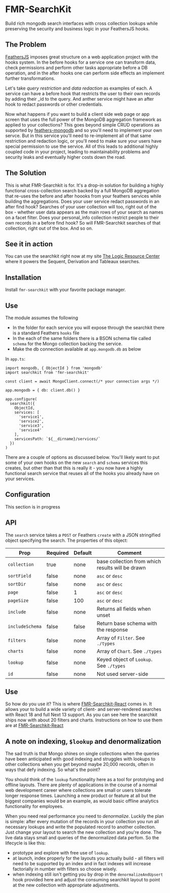 # FMR-SearchKit
Build rich mongodb search interfaces with cross collection lookups while preserving the security and business logic in your FeathersJS hooks.

## The Problem
[FeathersJS](https://feathersjs.com/) imposes great structure on a web application project with the hooks system. In the before hooks for a service one can transform data, check permissions and perform other tasks appropriate before a DB operation, and in the after hooks one can perform side effects an implement further transformations.

Let's take _query restriction_ and _data redaction_ as examples of each. A service can have a before hook that restricts the user to their own records by adding their _id to the query. And anther service might have an after hook to redact passwords or other credentials.

Now what happens if you want to build a client side web page or app screen that uses the full power of the MongoDB aggregation framework as applied to your collections? This goes beyond simple CRUD operations as supported by [feathers-mongodb](https://feathersjs.com/api/databases/mongodb.html) and so you'll need to implement your own servce. But in this service you'll need to re-implement all of that same restriction and redaction logic, or you'll need to make sure your users have special permission to use the service. All of this leads to additional highly coupled code in your project, leading to maintainability problems and security leaks and eventually higher costs down the road.

## The Solution
This is what FMR-Searchkit is for. It's a drop-in solution for building a highly functional cross-collection search backed by a full MongoDB aggregation that re-uses the before and after hoooks from your feathers services while building the aggregations. Does your user service redact passwords in an after find hook? Searches of your user collection will too, right out of the box - whether user data appears as the main rows of your search as names on a facet filter. Does your personal_info collection restrict people to their own records in a before find hook? So will FMR-Searchkit searches of that collection, right out of the box. And so on.

## See it in action
You can use the searchkit right now at my site [The Logic Resource Center](https://logicresourcecenter.com) where it powers the Sequent, Derivation and Tableaux searches.

## Installation
Install `fmr-searchkit` with your favorite package manager.

## Use
The module assumes the following
* In the folder for each service you will expose through the searchkit there is a standard Feathers `hooks` file
* In the each of the same folders there is a BSON schema file called `schema` for the Mongo collection backing the service.
* Make the db connection available at `app.mongodb.db` as below

In `app.ts`:

```
import mongodb, { ObjectId } from 'mongodb'
import searchkit from 'fmr-searchkit'

const client = await MongoClient.connect(/* your connection args */)

app.mongodb = { db: client.db() }

app.configure(
  searchkit({
    ObjectId,
    services: [
      'service1',
      'service2',
      'service3',
      'service4'
    ],
    servicesPath: `${__dirname}/services/`
  })
)
```

There are a couple of options as discussed below. You'll likely want to put some of your own hooks on the new `search` and `schema` services this creates, but other than that this is really it - you now have a highly functional search service that reuses all of the hooks you already have on your services.

## Configuration
This section is in progress

## API
The `search` service takes a `POST` or Feathers `create` with a JSON stringified object specifying the search. The properties of this object: 

| Prop            | Required | Default | Comment                                          |
| --------        | -------  | ------- | ---------                                        |
| `collection`    | true     | none    | base collection from which results will be drawn |
| `sortField`     | false    | none    | `asc` or `desc`                                  |
| `sortDir`       | false    | none    | `asc` or `desc`                                  |
| `page`          | false    | 1       | `asc` or `desc`                                  |
| `pageSize`      | false    | 100     | `asc` or `desc`                                  |
| `include`       | false    | none    | Returns all fields when unset                    |
| `includeSchema` | false    | false   | Return base schema with the response             |
| `filters`       | false    | none    | Array of `Filter`. See `./types`                 |
| `charts`        | false    | none    | Array of `Chart`. See `./types`                  |
| `lookup`        | false    | none    | Keyed object of `Lookup`. See `./types`          |
| `id`            | false    | none    | Not used server-side                             |

## Use
So how do you use it? This is where [FMR-Searchkit-React](https://github.com/doug-patterson/FMR-SearchKit-React) comes in. It allows your to build a wide variety of client- and server-rendered searches with React 18 and full Next 13 support. As you can see here the searchkit ships now with about 20 filters and charts. Instructions on how to use them are at [FMR-Searchkit-React](https://github.com/doug-patterson/FMR-SearchKit-React)

## A note on indexing, `$lookup` and denormalization
The sad truth is that Mongo shines on single collections when the queries have been anticipated with good indexing and struggles with lookups to other collections when you get beyond maybe 20,000 records, often in ways that defy indexing. So what's the point?

You should think of the `lookup` functionality here as a tool for prototying and offline layouts. There are plenty of applications in the course of a normal web development career where collections are small or users tolerate longer response times. Launching a new product or feature at all but the biggest companies would be an example, as would basic offline analytics functionality for employees.

When you need real performance you need to _denormalize_. Luckily the plan is simple: after every mutation of the records in your collection you run all necessary lookups and write the populated record to another collection. Just change your layout to search the new collection and you're done. The live data stays small and queries of the denormalized data perfom. So the lifecycle is like this:

* prototype and explore with free use of `lookup`.
* at launch, index properly for the layouts you actually build - all filters will need to be supported by an index and in fact indexes will increase factorially in number with filters so choose wisely.
* when indexing still isn't getting you by drop in the `denormalizeAndUpsert` hook provided here and adjust the consuming searchkit layout to point at the new collection with appropriate adjustments.